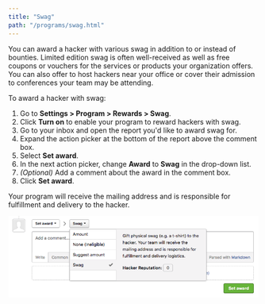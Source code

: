```yaml
---
title: "Swag"
path: "/programs/swag.html"
---
```


You can award a hacker with various swag in addition to or instead of bounties. Limited edition swag is often well-received as well as free coupons or vouchers for the services or products your organization offers. You can also offer to host hackers near your office or cover their admission to conferences your team may be attending. 

To award a hacker with swag:
1. Go to **Settings > Program > Rewards > Swag**. 
2. Click **Turn on** to enable your program to reward hackers with swag. 
3. Go to your inbox and open the report you'd like to award swag for.
4. Expand the action picker at the bottom of the report above the comment box.
5. Select **Set award**.
6. In the next action picker, change **Award** to **Swag** in the drop-down list. 
7. *(Optional)* Add a comment about the award in the comment box.
8. Click **Set award**. 

Your program will receive the mailing address and is responsible for fulfillment and delivery to the hacker. 

![swag](./images/swag.png)
